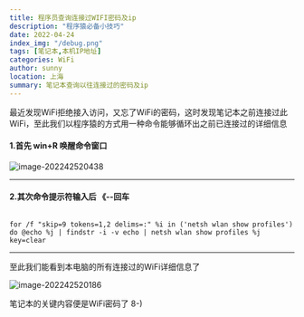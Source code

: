 ```yaml
---
title: 程序员查询连接过WIFI密码及ip
description: "程序猿必备小技巧"
date: 2022-04-24
index_img: "/debug.png"
tags: [笔记本,本机IP地址]
categories: WiFi
author: sunny
location: 上海
summary: 笔记本查询以往连接过的密码及ip
---
```


最近发现WiFi拒绝接入访问，又忘了WiFi的密码，这时发现笔记本之前连接过此WiFi，至此我们以程序猿的方式用一种命令能够循环出之前已连接过的详细信息

#### 1.首先 win+R 唤醒命令窗口

![image-202242520438](https://s2.loli.net/2022/04/25/bUCmoz1SOY9KDGL.jpg)

___

#### 2.其次命令提示符输入后   《--回车

```笔记本

for /f "skip=9 tokens=1,2 delims=:" %i in ('netsh wlan show profiles') do @echo %j | findstr -i -v echo | netsh wlan show profiles %j key=clear

```


___

至此我们能看到本电脑的所有连接过的WiFi详细信息了

![image-202242520186](https://s2.loli.net/2022/04/25/dLbv45lzQoGZp8I.jpg)



笔记本的关键内容便是WiFi密码了 8-)




